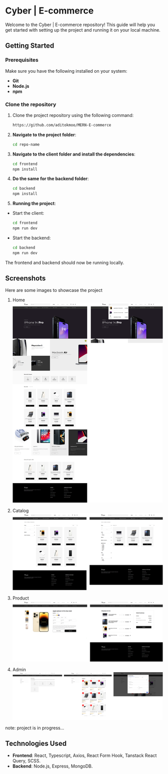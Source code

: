 # Cyber | E-commerce

Welcome to the Cyber | E-commerce repository! This guide will help you get started with setting up the project and running it on your local machine.

## Getting Started

### Prerequisites

Make sure you have the following installed on your system:

- **Git**
- **Node.js**
- **npm**

### Clone the repository

1. Clone the project repository using the following command:

   ```bash
   https://github.com/aditokmoo/MERN-E-commerce

   ```

2. **Navigate to the project folder**:

   ```bash
   cd repo-name

   ```

3. **Navigate to the client folder and install the dependencies**:

   ```bash
   cd frontend
   npm install

   ```

4. **Do the same for the backend folder**:

   ```bash
   cd backend
   npm install

   ```

5. **Running the project**:

- Start the client:

  ```bash
  cd frontend
  npm run dev

  ```

- Start the backend:
  ```bash
  cd backend
  npm run dev
  ```

The frontend and backend should now be running locally.

## Screenshots

Here are some images to showcase the project

1. Home
   ![Home](public/images/Home.png)

2. Catalog
   ![Catalog](public/images/Catalog.png)

3. Product
   ![Product](public/images/Product.png)

4. Admin
   ![Admin](public/images/Admin.png)

note: project is in progress...

## Technologies Used

- **Frontend**: React, Typescript, Axios, React Form Hook, Tanstack React Query, SCSS.
- **Backend**: Node.js, Express, MongoDB.
